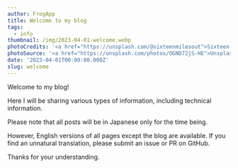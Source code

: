 ```yaml
---
author: FrogApp
title: Welcome to my blog
tags:
  - info
thumbnail: /img/2023-04-01-welcome.webp
photoCredits: '<a href="https://unsplash.com/@sixteenmilesout">Sixteen Miles Out</a>'
photoSource: '<a href="https://unsplash.com/photos/OGND72jS-HE">Unsplash</a>'
date: '2023-04-01T00:00:00.000Z'
slug: welcome
---
```


Welcome to my blog!

Here I will be sharing various types of information, including technical information.

Please note that all posts will be in Japanese only for the time being.

However, English versions of all pages except the blog are available. If you find an unnatural translation, please submit an issue or PR on GitHub.

Thanks for your understanding.
